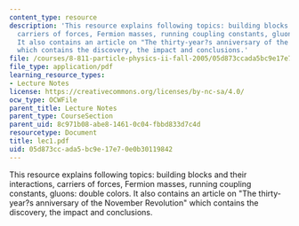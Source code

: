 ```yaml
---
content_type: resource
description: 'This resource explains following topics: building blocks and their interactions,
  carriers of forces, Fermion masses, running coupling constants, gluons: double colors.
  It also contains an article on "The thirty-year?s anniversary of the November Revolution"
  which contains the discovery, the impact and conclusions.'
file: /courses/8-811-particle-physics-ii-fall-2005/05d873ccada5bc9e17e70e0b30119842_lec1.pdf
file_type: application/pdf
learning_resource_types:
- Lecture Notes
license: https://creativecommons.org/licenses/by-nc-sa/4.0/
ocw_type: OCWFile
parent_title: Lecture Notes
parent_type: CourseSection
parent_uid: 8c971b08-abe8-1461-0c04-fbbd833d7c4d
resourcetype: Document
title: lec1.pdf
uid: 05d873cc-ada5-bc9e-17e7-0e0b30119842
---
```

This resource explains following topics: building blocks and their interactions, carriers of forces, Fermion masses, running coupling constants, gluons: double colors. It also contains an article on "The thirty-year?s anniversary of the November Revolution" which contains the discovery, the impact and conclusions.